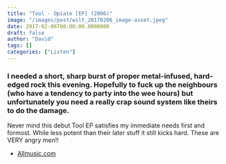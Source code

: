 ```yaml
---
title: "Tool - Opiate [EP] (2006)"
image: "/images/post/wilt_20170206_image-asset.jpeg"
date: 2017-02-06T00:00:00.0000000
draft: false
author: "David"
tags: []
categories: ["Listen"]
---
```

### I needed a short, sharp burst of proper metal-infused, hard-edged rock this evening. Hopefully to fuck up the neighbours (who have a tendency to party into the wee hours) but unfortunately you need a really crap sound system like theirs to do the damage.

 Never mind this debut Tool EP satisfies my immediate needs first and formost. While less potent than their later stuff it still kicks hard. These are VERY angry men!!

-  [Allmusic.com](http://www.allmusic.com/album/opiate-ep-mw0000276103)